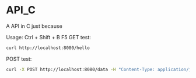 # API_C

A API in C just because

Usage:
Ctrl + Shift + B
F5
GET test:
```bash
curl http://localhost:8080/hello
```

POST test:
```bash
curl -X POST http://localhost:8080/data -H "Content-Type: application/json" -d "{\"name\": \"John\"}"
```
